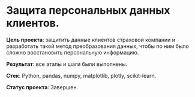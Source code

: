 # Защита персональных данных клиентов.
**Цель проекта**:  защитить данные клиентов страховой компании и 
разработать такой метод преобразования данных, чтобы по ним было сложно восстановить персональную информацию.

**Результат**: все этапы и шаги были выполнены.

**Стек**:
Python, pandas, numpy, matplotlib, plotly, scikit-learn.

**Статус проекта**:
Завершен.
